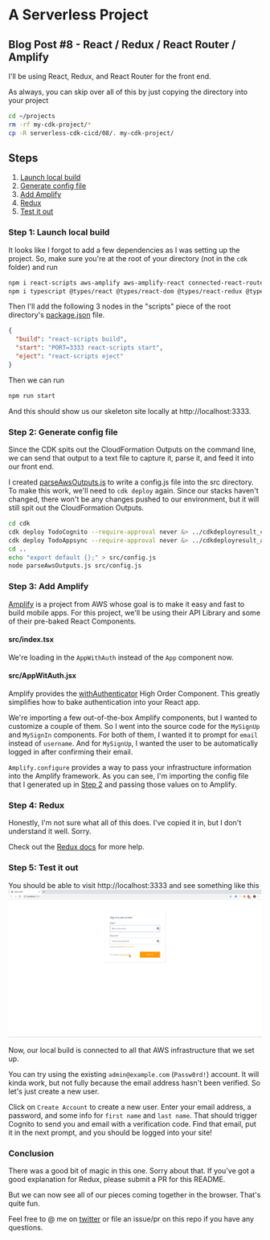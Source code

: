 # A Serverless Project

## Blog Post #8 - React / Redux / React Router / Amplify

I'll be using React, Redux, and React Router for the front end.

As always, you can skip over all of this by just copying the directory into your project

```sh
cd ~/projects
rm -rf my-cdk-project/*
cp -R serverless-cdk-cicd/08/. my-cdk-project/
```

## Steps

1. [Launch local build](#launch)
1. [Generate config file](#config)
1. [Add Amplify](#amplify)
1. [Redux](#redux)
1. [Test it out](#test)

### Step 1: Launch local build <a name="launch"></a>

It looks like I forgot to add a few dependencies as I was setting up the project. So, make sure you're at the root of your directory (not in the `cdk` folder) and run

```sh
npm i react-scripts aws-amplify aws-amplify-react connected-react-router
npm i typescript @types/react @types/react-dom @types/react-redux @types/react-router-dom @types/react-router @types/node --save-dev
```

Then I'll add the following 3 nodes in the "scripts" piece of the root directory's [package.json](package.json) file.

```json
{
  "build": "react-scripts build",
  "start": "PORT=3333 react-scripts start",
  "eject": "react-scripts eject"
}
```

Then we can run

```sh
npm run start
```

And this should show us our skeleton site locally at http://localhost:3333.

### Step 2: Generate config file <a name="config"></a>

Since the CDK spits out the CloudFormation Outputs on the command line, we can send that output to a text file to capture it, parse it, and feed it into our front end.

I created [parseAwsOutputs.js](parseAwsOutputs.js) to write a config.js file into the src directory. To make this work, we'll need to `cdk deploy` again. Since our stacks haven't changed, there won't be any changes pushed to our environment, but it will still spit out the CloudFormation Outputs.

```sh
cd cdk
cdk deploy TodoCognito --require-approval never &> ../cdkdeployresult_cognito.txt
cdk deploy TodoAppsync --require-approval never &> ../cdkdeployresult_appsync.txt
cd ..
echo "export default {};" > src/config.js
node parseAwsOutputs.js src/config.js
```

### Step 3: Add Amplify <a name="amplify"></a>

[Amplify](https://aws-amplify.github.io/docs/) is a project from AWS whose goal is to make it easy and fast to build mobile apps. For this project, we'll be using their API Library and some of their pre-baked React Components.

#### src/index.tsx

We're loading in the `AppWithAuth` instead of the `App` component now.

#### src/AppWitAuth.jsx

Amplify provides the [withAuthenticator](https://aws-amplify.github.io/docs/js/authentication#using-withauthenticator-hoc) High Order Component. This greatly simplifies how to bake authentication into your React app.

We're importing a few out-of-the-box Amplify components, but I wanted to customize a couple of them. So I went into the source code for the `MySignUp` and `MySignIn` components. For both of them, I wanted it to prompt for `email` instead of `username`. And for `MySignUp`, I wanted the user to be automatically logged in after confirming their email.

`Amplify.configure` provides a way to pass your infrastructure information into the Amplify framework. As you can see, I'm importing the config file that I generated up in [Step 2](#config) and passing those values on to Amplify.

### Step 4: Redux <a name="redux"></a>

Honestly, I'm not sure what all of this does. I've copied it in, but I don't understand it well. Sorry.

Check out the [Redux docs](https://redux.js.org/) for more help.

### Step 5: Test it out <a name="test"></a>

You should be able to visit http://localhost:3333 and see something like this
![Local Login](../images/31_Local_Login.png)

Now, our local build is connected to all that AWS infrastructure that we set up.

You can try using the existing `admin@example.com` (`Passw0rd!`) account. It will kinda work, but not fully because the email address hasn't been verified. So let's just create a new user.

Click on `Create Account` to create a new user. Enter your email address, a password, and some info for `first name` and `last name`. That should trigger Cognito to send you and email with a verification code. Find that email, put it in the next prompt, and you should be logged into your site!

### Conclusion <a name="conclusion"></a>

There was a good bit of magic in this one. Sorry about that. If you've got a good explanation for Redux, please submit a PR for this README.

But we can now see all of our pieces coming together in the browser. That's quite fun.

Feel free to @ me on [twitter](https://twitter.com/murribu) or file an issue/pr on this repo if you have any questions.

